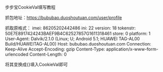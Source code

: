 步步宝CookieVal填写教程

抓包地址：https://bububao.duoshoutuan.com/user/profile

抓取原格式：
imei: 86205202442486
ini: 22
version: 18
tokenstr: 50E7E8917424243BAEF9B4C62527857G1611318461
store: 0
platform: 1
User-Agent: Dalvik/2.1.0 (Linux; U; Android 5.1; HUAWEI TAG-AL00 Build/HUAWEITAG-AL00)
Host: bububao.duoshoutuan.com
Connection: Keep-Alive
Accept-Encoding: gzip
Content-Type: application/x-www-form-urlencoded
Content-Length: 0

将其变换成{}填入CookieVal即可
